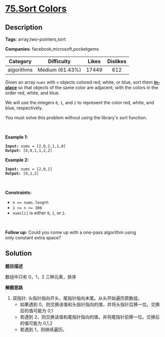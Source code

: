 # [75.Sort Colors](https://leetcode.com/problems/sort-colors/description/)

## Description

**Tags**: array,two-pointers,sort

**Companies**: facebook,microsoft,pocketgems

| Category | Difficulty | Likes | Dislikes |
| :------: | :--------: | :---: | :------: |
| algorithms | Medium (61.43%) | 17449 | 612 |

<p>Given an array <code>nums</code> with <code>n</code> objects colored red, white, or blue, sort them <strong><a href="https://en.wikipedia.org/wiki/In-place_algorithm" target="_blank">in-place</a> </strong>so that objects of the same color are adjacent, with the colors in the order red, white, and blue.</p>
<p>We will use the integers <code>0</code>, <code>1</code>, and <code>2</code> to represent the color red, white, and blue, respectively.</p>
<p>You must solve this problem without using the library&#39;s sort function.</p>
<p>&nbsp;</p>
<p><strong class="example">Example 1:</strong></p>
<pre><code><strong>Input:</strong> nums = [2,0,2,1,1,0]
<strong>Output:</strong> [0,0,1,1,2,2]</code></pre>
<p><strong class="example">Example 2:</strong></p>
<pre><code><strong>Input:</strong> nums = [2,0,1]
<strong>Output:</strong> [0,1,2]</code></pre>
<p>&nbsp;</p>
<p><strong>Constraints:</strong></p>
<ul>
  <li><code>n == nums.length</code></li>
  <li><code>1 &lt;= n &lt;= 300</code></li>
  <li><code>nums[i]</code> is either <code>0</code>, <code>1</code>, or <code>2</code>.</li>
</ul>
<p>&nbsp;</p>
<p><strong>Follow up:</strong>&nbsp;Could you come up with a one-pass algorithm using only&nbsp;constant extra space?</p>

## Solution

**题目描述**

数组中只有 0，1，2 三种元素，排序

**解题思路**

1. 双指针: 头指针指向开头，尾指针指向末尾。从头开始遍历原数组，
   - 如果遇到 0，则交换该值和头指针指向的值，并将头指针后移一位。交换后的值可能为 0,1
   - 若遇到 2，则交换该值和尾指针指向的值，并将尾指针前移一位。交换后的值可能为 0,1,2
   - 若遇到 1，则继续遍历。

